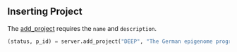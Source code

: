 ## Inserting Project

The [add_project](http://deepblue.mpi-inf.mpg.de/api.html#api-add_project) requires the  ```name``` and ```description```.


```python
(status, p_id) = server.add_project("DEEP", "The German epigenome programme ‘DEEP’", user_key)
```